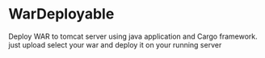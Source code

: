 # WarDeployable
Deploy WAR to tomcat server using java application and Cargo framework. just upload select your war and deploy it on your running server
